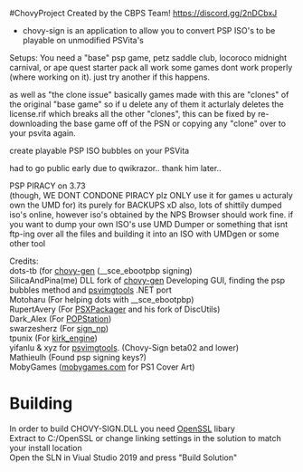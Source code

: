 #ChovyProject 
Created by the CBPS Team!
https://discord.gg/2nDCbxJ

- chovy-sign is an application to allow you to convert PSP ISO's to be playable on unmodified PSVita's

Setups:
You need a "base" psp game, petz saddle club, locoroco midnight carnival, or ape quest starter pack all work
some games dont work properly (where working on it). just try another if this happens.

as well as "the clone issue" basically games made with this are "clones" of the original "base game" so if u delete any of them it acturlaly deletes the license.rif which breaks all the other "clones", this can be fixed by re-downloading the base game off of the PSN or copying any "clone" over to your psvita again.

create playable PSP ISO bubbles on your PSVita

had to go public early due to qwikrazor.. thank him later..

PSP PIRACY on 3.73  
(though, WE DONT CONDONE PIRACY plz ONLY use it for games u acturaly own the UMD for) 
its purely for BACKUPS xD
also, lots of shittily dumped iso's online, however iso's obtained by the NPS Browser should work fine.
if you want to dump your own ISO's use UMD Dumper  or something that isnt ftp-ing over all the files and building it into an ISO with UMDgen or some other tool

Credits:    
dots-tb (for [chovy-gen](https://github.com/dots-tb/chovy-gen) (\_\_sce_ebootpbp signing)         
SilicaAndPina(me) DLL fork of [chovy-gen](https://github.com/KuromeSan/chovy-gen) Developing GUI, finding the psp bubbles method and [psvimgtools](https://github.com/yifanlu/psvimgtools) .NET port        
Motoharu (For helping dots with \_\_sce_ebootpbp)                 
RupertAvery (For [PSXPackager](https://github.com/RupertAvery/PSXPackager) and his fork of DiscUtils)                  
Dark_Alex (For [POPStation](https://aur.archlinux.org/packages/popstation_md/))                  
swarzesherz (For [sign_np](https://github.com/swarzesherz/sign_np))             
tpunix (For [kirk_engine](https://github.com/tpunix/kirk_engine))             
yifanlu & xyz for [psvimgtools](https://github.com/yifanlu/psvimgtools). (Chovy-Sign beta02 and lower)           
Mathieulh (Found psp signing keys?)            
MobyGames ([mobygames.com](https://www.mobygames.com/) for PS1 Cover Art)              

# Building
In order to build CHOVY-SIGN.DLL you need [OpenSSL](https://www.npcglib.org/~stathis/downloads/openssl-1.1.0f-vs2017.7z) libary    
Extract to C:/OpenSSL or change linking settings in the solution to match your install location   
Open the SLN in Viual Studio 2019 and press "Build Solution"    
